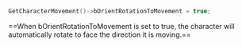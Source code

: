 ```cpp
GetCharacterMovement()->bOrientRotationToMovement = true;
```

==When bOrientRotationToMovement is set to true, the character will automatically rotate to face the direction it is moving.==
